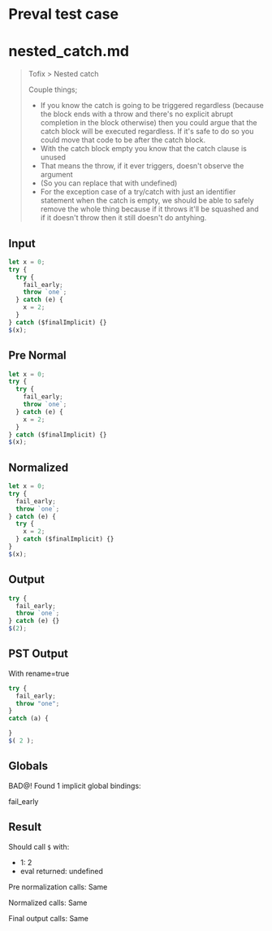 # Preval test case

# nested_catch.md

> Tofix > Nested catch
>
> Couple things;
> - If you know the catch is going to be triggered regardless (because the
>   block ends with a throw and there's no explicit abrupt completion
>   in the block otherwise) then you could argue that the catch block will
>   be executed regardless. If it's safe to do so you could move that code
>   to be after the catch block.
> - With the catch block empty you know that the catch clause is unused
> - That means the throw, if it ever triggers, doesn't observe the argument
> - (So you can replace that with undefined)
> - For the exception case of a try/catch with just an identifier statement
>   when the catch is empty, we should be able to safely remove the whole
>   thing because if it throws it'll be squashed and if it doesn't throw
>   then it still doesn't do antyhing.

## Input

`````js filename=intro
let x = 0;
try {
  try {
    fail_early;
    throw `one`;
  } catch (e) {
    x = 2;
  }
} catch ($finalImplicit) {}
$(x);
`````

## Pre Normal


`````js filename=intro
let x = 0;
try {
  try {
    fail_early;
    throw `one`;
  } catch (e) {
    x = 2;
  }
} catch ($finalImplicit) {}
$(x);
`````

## Normalized


`````js filename=intro
let x = 0;
try {
  fail_early;
  throw `one`;
} catch (e) {
  try {
    x = 2;
  } catch ($finalImplicit) {}
}
$(x);
`````

## Output


`````js filename=intro
try {
  fail_early;
  throw `one`;
} catch (e) {}
$(2);
`````

## PST Output

With rename=true

`````js filename=intro
try {
  fail_early;
  throw "one";
}
catch (a) {

}
$( 2 );
`````

## Globals

BAD@! Found 1 implicit global bindings:

fail_early

## Result

Should call `$` with:
 - 1: 2
 - eval returned: undefined

Pre normalization calls: Same

Normalized calls: Same

Final output calls: Same
